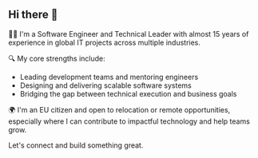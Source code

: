 ## Hi there 👋

👨‍💻 I'm a Software Engineer and Technical Leader with almost 15 years of experience in global IT projects across multiple industries.

🔍 My core strengths include:
- Leading development teams and mentoring engineers
- Designing and delivering scalable software systems
- Bridging the gap between technical execution and business goals

🌍 I'm an EU citizen and open to relocation or remote opportunities, especially where I can contribute to impactful technology and help teams grow.

Let's connect and build something great.
